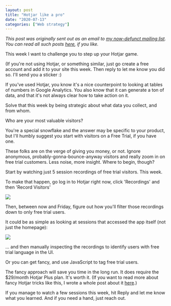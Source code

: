 ```yaml
---
layout: post
title: "Hotjar like a pro"
date: "2020-07-13"
categories: ["Web strategy"]
---
```


_This post was originally sent out as an email to [my now-defunct mailing list](https://briandavidhall.com/newsletters-are-bad-actually/). You can read all such posts [here](https://briandavidhall.com/category/newsletter/), if you like._

This week I want to challenge you to step up your Hotjar game.

(If you're not using Hotjar, or something similar, just go create a free account and add it to your site this week. Then reply to let me know you did so. I'll send you a sticker :)

If you've used Hotjar, you know it's a nice counterpoint to looking at tables of numbers in Google Analytics. You also know that it can generate a ton of data, and that it's not always clear how to take action on it.

Solve that this week by being strategic about what data you collect, and from whom.

Who are your most valuable visitors?

You're a special snowflake and the answer may be specific to your product, but I'll humbly suggest you start with visitors on a Free Trial, if you have one.

These folks are on the verge of giving you money, or not. Ignore anonymous, probably-gonna-bounce-anyway visitors and really zoom in on free trial customers. Less noise, more insight. Where to begin, though?

Start by watching just 5 session recordings of free trial visitors. This week.

To make that happen, go log in to Hotjar right now, click 'Recordings' and then 'Record Visitors'

![](https://embed.filekitcdn.com/e/aPobhX64bT6s9dt3rG1TXC/bVNGVPKRSV6xhNKpYidHfA?w=800&fit=max)

Then, between now and Friday, figure out how you'll filter those recordings down to only free trial users.

It could be as simple as looking at sessions that accessed the app itself (not just the homepage):

![](https://embed.filekitcdn.com/e/aPobhX64bT6s9dt3rG1TXC/tgT8pYKS5Eu6J1VUspQXnT?w=800&fit=max)

... and then manually inspecting the recordings to identify users with free trial language in the UI.

Or you can get fancy, and use JavaScript to tag free trial users.

The fancy approach will save you time in the long run. It does require the $29/month Hotjar Plus plan. It's worth it. (If you want to read more about fancy Hotjar tricks like this, I wrote a whole post about it [here](https://www.funnelenvy.com/blog/how-hotjar-can-help-you-convert-more-leads/).)

If you manage to watch a few sessions this week, hit Reply and let me know what you learned. And if you need a hand, just reach out.

